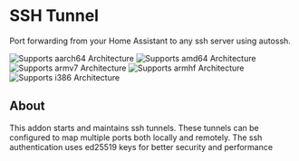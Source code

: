 # SSH Tunnel

Port forwarding from your Home Assistant to any ssh server using autossh.

![Supports aarch64 Architecture][aarch64-shield] ![Supports amd64 Architecture][amd64-shield] ![Supports armv7 Architecture][armv7-shield] ![Supports armhf Architecture][armhf-shield] ![Supports i386 Architecture][i386-shield]


## About

This addon starts and maintains ssh tunnels. 
These tunnels can be configured to map multiple ports both locally and remotely.
The ssh authentication uses ed25519 keys for better security and performance 


[aarch64-shield]: https://img.shields.io/badge/aarch64-yes-green.svg
[amd64-shield]: https://img.shields.io/badge/amd64-yes-green.svg
[armv7-shield]: https://img.shields.io/badge/armv7-yes-green.svg
[armhf-shield]: https://img.shields.io/badge/armhf-yes-green.svg
[i386-shield]: https://img.shields.io/badge/i386-yes-green.svg
